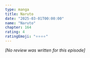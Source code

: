 ```yaml
---
type: manga
title: Naruto
date: "2025-03-01T00:00:00"
name: "Naruto"
chapter: 164
rating: 4
ratingEmoji: "⭐️⭐️⭐️⭐️"
---
```


_[No review was written for this episode]_